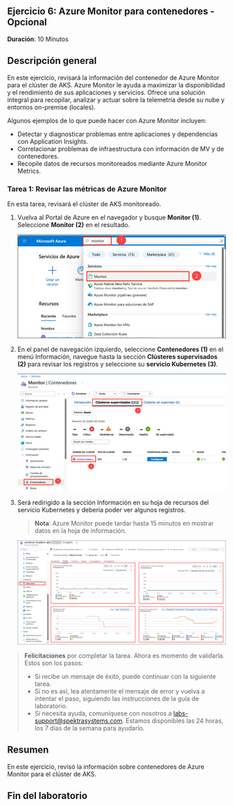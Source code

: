 ## Ejercicio 6: Azure Monitor para contenedores - Opcional

**Duración**: 10 Minutos

## Descripción general

En este ejercicio, revisará la información del contenedor de Azure Monitor para el clúster de AKS. Azure Monitor le ayuda a maximizar la disponibilidad y el rendimiento de sus aplicaciones y servicios. Ofrece una solución integral para recopilar, analizar y actuar sobre la telemetría desde su nube y entornos on-premise (locales).

Algunos ejemplos de lo que puede hacer con Azure Monitor incluyen:

- Detectar y diagnosticar problemas entre aplicaciones y dependencias con Application Insights.
- Correlacionar problemas de infraestructura con información de MV y de contenedores.
- Recopile datos de recursos monitoreados mediante Azure Monitor Metrics.
  

### Tarea 1: Revisar las métricas de Azure Monitor

En esta tarea, revisará el clúster de AKS monitoreado.

1. Vuelva al Portal de Azure en el navegador y busque **Monitor (1)**. Seleccione **Monitor (2)** en el resultado.

   ![Esta es una captura de pantalla mostrando cómo acceder a Azure Monitor.](media/14.png "Accediendo a Azure Monitor")
     
1. En el panel de navegación izquierdo, seleccione **Contenedores (1)** en el menú Información, navegue hasta la sección **Clústeres supervisados (2)** para revisar los registros y seleccione su **servicio Kubernetes (3)**.

   ![Accediendo a clusteres monitoreados.](media/13.png "Accediendo a clusteres monitoreados")
   
1. Será redirigido a la sección Información en su hoja de recursos del servicio Kubernetes y debería poder ver algunos registros.

   > **Nota**: Azure Monitor puede tardar hasta 15 minutos en mostrar datos en la hoja de información.
    
    ![Esta es una captura de pantalla que muestra datos monitoreados en el servicio Kubernetes.](media/12.png "Datos monitoreados del servicio Kubernetes")

<validation step="ba51688d-c5b8-43c8-811c-e78e9a5539ce" />

> **Felicitaciones** por completar la tarea. Ahora es momento de validarla. Estos son los pasos:
> - Si recibe un mensaje de éxito, puede continuar con la siguiente tarea.
> - Si no es así, lea atentamente el mensaje de error y vuelva a intentar el paso, siguiendo las instrucciones de la guía de laboratorio.
> - Si necesita ayuda, comuníquese con nosotros a labs-support@spektrasystems.com. Estamos disponibles las 24 horas, los 7 días de la semana para ayudarlo.

## Resumen

En este ejercicio, revisó la información sobre contenedores de Azure Monitor para el clúster de AKS.

## Fin del laboratorio

